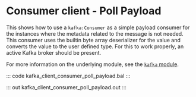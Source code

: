 # Consumer client - Poll Payload

This shows how to use a `kafka:Consumer` as a simple payload consumer for the instances where the metadata related to the message is not needed. This consumer uses the builtin byte array deserializer for the value and converts the value to the user defined type. For this to work properly, an active Kafka broker should be present.

For more information on the underlying module, see the [`kafka` module](https://lib.ballerina.io/ballerinax/kafka/latest).

::: code kafka_client_consumer_poll_payload.bal :::

::: out kafka_client_consumer_poll_payload.out :::
